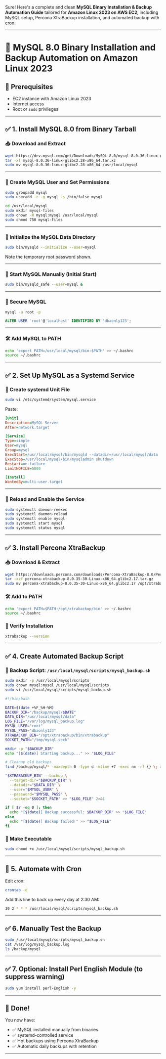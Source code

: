 Sure! Here's a complete and clean **MySQL Binary Installation & Backup Automation Guide** tailored for **Amazon Linux 2023 on AWS EC2**, including MySQL setup, Percona XtraBackup installation, and automated backup with cron.

---

# 🐬 MySQL 8.0 Binary Installation and Backup Automation on Amazon Linux 2023

## 🔧 Prerequisites

- EC2 instance with Amazon Linux 2023
- Internet access
- Root or `sudo` privileges

---

## ✅ 1. Install MySQL 8.0 from Binary Tarball

### 📥 Download and Extract

```bash
wget https://dev.mysql.com/get/Downloads/MySQL-8.0/mysql-8.0.36-linux-glibc2.28-x86_64.tar.xz
tar -xf mysql-8.0.36-linux-glibc2.28-x86_64.tar.xz
sudo mv mysql-8.0.36-linux-glibc2.28-x86_64 /usr/local/mysql
```

---

### 👥 Create MySQL User and Set Permissions

```bash
sudo groupadd mysql
sudo useradd -r -g mysql -s /bin/false mysql

cd /usr/local/mysql
sudo mkdir mysql-files
sudo chown -R mysql:mysql /usr/local/mysql
sudo chmod 750 mysql-files
```

---

### 📁 Initialize the MySQL Data Directory

```bash
sudo bin/mysqld --initialize --user=mysql
```

Note the temporary root password shown.

---

### 🚀 Start MySQL Manually (Initial Start)

```bash
sudo bin/mysqld_safe --user=mysql &
```

---

### 🔑 Secure MySQL

```bash
mysql -u root -p
```

```sql
ALTER USER 'root'@'localhost' IDENTIFIED BY 'dbaonly123';
```

---

### 🛠️ Add MySQL to PATH

```bash
echo 'export PATH=/usr/local/mysql/bin:$PATH' >> ~/.bashrc
source ~/.bashrc
```

---

## ✅ 2. Set Up MySQL as a Systemd Service

### 📄 Create systemd Unit File

```bash
sudo vi /etc/systemd/system/mysql.service
```

Paste:

```ini
[Unit]
Description=MySQL Server
After=network.target

[Service]
Type=simple
User=mysql
Group=mysql
ExecStart=/usr/local/mysql/bin/mysqld --datadir=/usr/local/mysql/data
ExecStop=/usr/local/mysql/bin/mysqladmin shutdown
Restart=on-failure
LimitNOFILE=5000

[Install]
WantedBy=multi-user.target
```

---

### 🔄 Reload and Enable the Service

```bash
sudo systemctl daemon-reexec
sudo systemctl daemon-reload
sudo systemctl enable mysql
sudo systemctl start mysql
sudo systemctl status mysql
```

---

## ✅ 3. Install Percona XtraBackup

### 📥 Download & Extract

```bash
wget https://downloads.percona.com/downloads/Percona-XtraBackup-8.0/Percona-XtraBackup-8.0.35-30/binary/tarball/percona-xtrabackup-8.0.35-30-Linux-x86_64.glibc2.17.tar.gz
tar -xzf percona-xtrabackup-8.0.35-30-Linux-x86_64.glibc2.17.tar.gz
sudo mv percona-xtrabackup-8.0.35-30-Linux-x86_64.glibc2.17 /opt/xtrabackup
```

### 🛠️ Add to PATH

```bash
echo 'export PATH=$PATH:/opt/xtrabackup/bin' >> ~/.bashrc
source ~/.bashrc
```

### 🧪 Verify Installation

```bash
xtrabackup --version
```

---

## ✅ 4. Create Automated Backup Script

### 📄 Backup Script: `/usr/local/mysql/scripts/mysql_backup.sh`
```bash
sudo mkdir -p /usr/local/mysql/scripts
sudo chown mysql:mysql /usr/local/mysql/scripts
sudo vi /usr/local/mysql/scripts/mysql_backup.sh
```
```bash
#!/bin/bash

DATE=$(date +%F_%H-%M)
BACKUP_DIR="/backup/mysql/$DATE"
DATA_DIR="/usr/local/mysql/data"
LOG_FILE="/var/log/mysql_backup.log"
MYSQL_USER="root"
MYSQL_PASS="dbaonly123"
XTRABACKUP_BIN="/opt/xtrabackup/bin/xtrabackup"
SOCKET_PATH="/tmp/mysql.sock"

mkdir -p "$BACKUP_DIR"
echo "[$(date)] Starting backup..." >> "$LOG_FILE"

# Cleanup old backups
find /backup/mysql/* -maxdepth 0 -type d -mtime +7 -exec rm -rf {} \; >> "$LOG_FILE" 2>&1

"$XTRABACKUP_BIN" --backup \
  --target-dir="$BACKUP_DIR" \
  --datadir="$DATA_DIR" \
  --user="$MYSQL_USER" \
  --password="$MYSQL_PASS" \
  --socket="$SOCKET_PATH" >> "$LOG_FILE" 2>&1

if [ $? -eq 0 ]; then
  echo "[$(date)] Backup successful: $BACKUP_DIR" >> "$LOG_FILE"
else
  echo "[$(date)] Backup failed!" >> "$LOG_FILE"
fi
```

### 🧾 Make Executable

```bash
sudo chmod +x /usr/local/mysql/scripts/mysql_backup.sh
```

---

## 📅 5. Automate with Cron

Edit cron:

```bash
crontab -e
```

Add this line to back up every day at 2:30 AM:

```bash
30 2 * * * /usr/local/mysql/scripts/mysql_backup.sh
```

---

## ✅ 6. Manually Test the Backup

```bash
sudo /usr/local/mysql/scripts/mysql_backup.sh
cat /var/log/mysql_backup.log
ls /backup/mysql
```

---

## ✅ 7. Optional: Install Perl English Module (to suppress warning)

```bash
sudo yum install perl-English -y
```

---

## 🏁 Done!

You now have:
- ✅ MySQL installed manually from binaries
- ✅ systemd-controlled service
- ✅ Hot backups using Percona XtraBackup
- ✅ Automatic daily backups with retention

---

